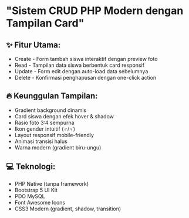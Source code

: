 # "Sistem CRUD PHP Modern dengan Tampilan Card"
## ✨ Fitur Utama:
- Create - Form tambah siswa interaktif dengan preview foto
- Read - Tampilan data siswa berbentuk card responsif
- Update - Form edit dengan auto-load data sebelumnya
- Delete - Konfirmasi penghapusan dengan one-click action


## 🔥 Keunggulan Tampilan:
- Gradient background dinamis
- Card siswa dengan efek hover & shadow
- Rasio foto 3:4 sempurna
- Ikon gender intuitif (♂/♀)
- Layout responsif mobile-friendly
- Animasi transisi halus
- Warna modern (gradient biru-ungu)


## 💻 Teknologi:
- PHP Native (tanpa framework)
- Bootstrap 5 UI Kit
- PDO MySQL
- Font Awesome Icons
- CSS3 Modern (gradient, shadow, transition)